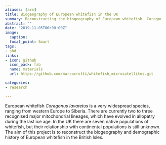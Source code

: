 ```yaml
---
aliases: [arm]
title: Biogeography of European whitefish in the UK
summary: Reconstructing the biogeography of European whitefish _Coregonus lavaretus_ in the UK
abstract: ""
date: "2019-11-05T00:00:00Z"
image:
  caption: 
  focal_point: Smart
tags: 
- phd
links:
- icon: github
  icon_pack: fab
  name: materials
  url: https://github.com/marcocrotti/whitefish_microsatellites.git

categories:
- research

---
```


European whitefish _Coregonus lavaretus_ is a very widespread species, ranging from western Europe to Siberia. There are currently two to three recognised major mitochondrial lineages, which have evolved in allopatry during the last ice age.
In the UK there are seven native populations of whitefish, but their relationship with continental populations is still unknown. The aim of this project is to reconstruct the biogeography and demographic history of European whitefish in the British Isles.